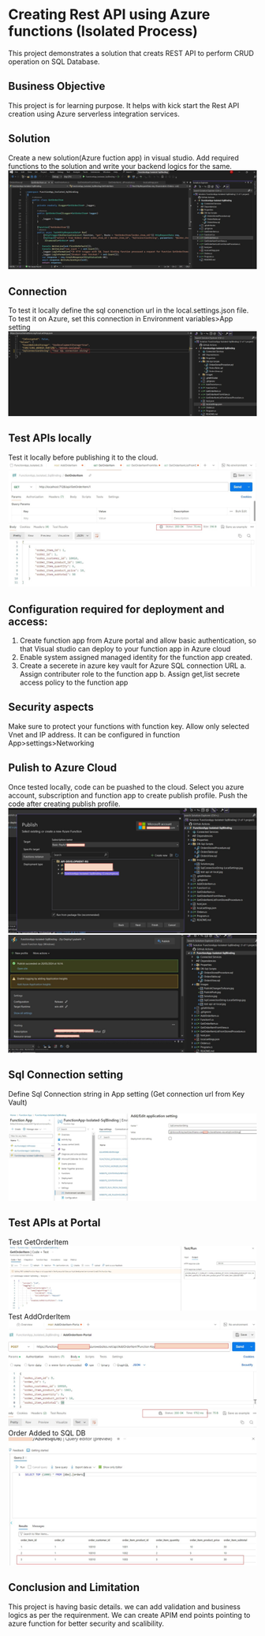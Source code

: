 # Creating Rest API using Azure functions (Isolated Process)
This project demonstrates a solution that creats REST API to perform CRUD operation on SQL Database.

## Business Objective
This project is for learning purpose. It helps with kick start the Rest API creation using Azure serverless integration services.

## Solution
Create a new solution(Azure fuction app) in visual studio.
Add required functions to the solution and write your backend logics for the same.
![Solution.jpg](Images/Solution.jpg)
## Connection
To test it locally define the sql conenction url in the local.settings.json file.
To test it on Azure, set this connection in Environment variables>App setting
![SqlConnectionString-LocalSettings.jpg](Images/SqlConnectionString-LocalSettings.jpg)

## Test APIs locally
Test it locally before publishing it to the cloud.
![test-api-at-local.jpg](Images/test-api-at-local.jpg)

## Configuration required for deployment and access:
1. Create function app from Azure portal and allow basic authentication, so that Visual studio can deploy to your function app in Azure cloud
2. Enable system assigned managed identity for the function app created.
3. Create a secerete in azure key vault for Azure SQL connection URL
	a. Assign contributer role to the function app
	b. Assign get,list secrete access policy to the function app

## Security aspects
Make sure to protect your functions with function key.
Allow only selected Vnet and IP address. It can be configured in function App>settings>Networking

## Pulish to Azure Cloud
Once tested locally, code can be puashed to the cloud.
Select you azure account, subscription and function app to create publish profile.
Push the code after creating publish profile.
![PublishChangesToAzure.jpg](Images/PublishChangesToAzure.jpg)
![PublishPush.jpg](Images/PublishPush.jpg)

## Sql Connection setting
Define Sql Connection string in App setting (Get connection url from Key Vault)

![SqlConnAppSetting.jpg](Images/SqlConnAppSetting.jpg)

## Test APIs at Portal
Test GetOrderItem
![TestGetOrderFromAzurePortal.jpg](Images/TestGetOrderFromAzurePortal.jpg)
Test AddOrderItem
![TestAPIAddOrderItem.jpg](Images/TestAPIAddOrderItem.jpg)
Order Added to SQL DB
![OrderAddedToSqlDb.jpg](Images/OrderAddedToSqlDb.jpg)

## Conclusion and Limitation
This project is having basic details. we can add validation and business logics as per the requirenment.
We can create APIM end points pointing to azure function for better security and scalibility.
